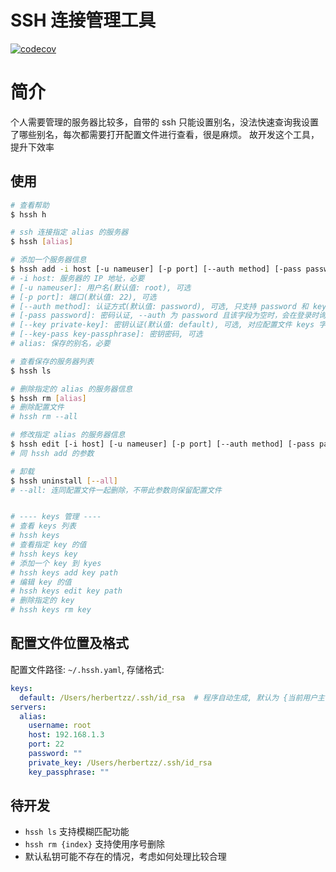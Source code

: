 # SSH 连接管理工具
[![codecov](https://codecov.io/gh/Herbertzz/hssh/branch/master/graph/badge.svg)](https://codecov.io/gh/Herbertzz/hssh)
# 简介
个人需要管理的服务器比较多，自带的 ssh 只能设置别名，没法快速查询我设置了哪些别名，每次都需要打开配置文件进行查看，很是麻烦。
故开发这个工具，提升下效率
## 使用
```bash
# 查看帮助
$ hssh h

# ssh 连接指定 alias 的服务器
$ hssh [alias]

# 添加一个服务器信息
$ hssh add -i host [-u nameuser] [-p port] [--auth method] [-pass password] [--key private-key] [--key-pass key-passphrase] alias
# -i host: 服务器的 IP 地址，必要
# [-u nameuser]: 用户名(默认值: root), 可选
# [-p port]: 端口(默认值: 22), 可选
# [--auth method]: 认证方式(默认值: password), 可选, 只支持 password 和 key
# [-pass password]: 密码认证, --auth 为 password 且该字段为空时，会在登录时询问用户输入密码
# [--key private-key]: 密钥认证(默认值: default), 可选, 对应配置文件 keys 字段
# [--key-pass key-passphrase]: 密钥密码, 可选
# alias: 保存的别名，必要

# 查看保存的服务器列表
$ hssh ls

# 删除指定的 alias 的服务器信息
$ hssh rm [alias]
# 删除配置文件
# hssh rm --all

# 修改指定 alias 的服务器信息
$ hssh edit [-i host] [-u nameuser] [-p port] [--auth method] [-pass password] [--key private-key] [--key-pass key-passphrase] alias
# 同 hssh add 的参数

# 卸载
$ hssh uninstall [--all]
# --all: 连同配置文件一起删除，不带此参数则保留配置文件


# ---- keys 管理 ----
# 查看 keys 列表
# hssh keys
# 查看指定 key 的值
# hssh keys key
# 添加一个 key 到 kyes
# hssh keys add key path
# 编辑 key 的值
# hssh keys edit key path
# 删除指定的 key
# hssh keys rm key
```

## 配置文件位置及格式
配置文件路径: `~/.hssh.yaml`, 存储格式:
```yaml
keys:
  default: /Users/herbertzz/.ssh/id_rsa  # 程序自动生成, 默认为 {当前用户主目录路径}/.ssh/id_rsa
servers:
  alias:
    username: root
    host: 192.168.1.3
    port: 22
    password: ""
    private_key: /Users/herbertzz/.ssh/id_rsa
    key_passphrase: ""

```

## 待开发
* `hssh ls` 支持模糊匹配功能
* `hssh rm {index}` 支持使用序号删除
* 默认私钥可能不存在的情况，考虑如何处理比较合理